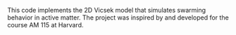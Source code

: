 This code implements the 2D Vicsek model that simulates swarming behavior in active matter. 
The project was inspired by and developed for the course AM 115 at Harvard.
